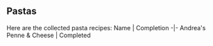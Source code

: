 ## Pastas
Here are the collected pasta recipes:
Name | Completion
-|-
Andrea's Penne & Cheese | Completed
